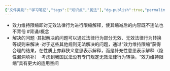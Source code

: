 ```yaml
---
{"文件类别":"学习笔记","tags":["知识点","民法"],"dg-publish":true,"permalink":"/学习笔记studyup/民法总论/效力维持限缩/","dgPassFrontmatter":true,"created":"2024-07-16T16:46:29.672+08:00","updated":"2024-10-25T12:35:37.677+08:00"}
---
```


- 效力维持限缩即对无效法律行为进行限缩解释，使其缩减后的内容既不违法也不背俗 #背诵/概念 
- 解决的问题
·其拟解决的问题可以通过法律行为部分无效、无效法律行为转换等规则来解决
·对于这些其他规则无法解决的问题，通过“效力维持限缩”获得合理的结果，在性质上亦非狭义意思表示解释，而是补充性意思表示解释（隐性漏洞填补）
·考虑到我国民法没有专门规定无效法律行为转换，“效力维持限缩”具有更大的适用空间
